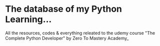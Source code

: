 # The database of my Python Learning...

All the resources, codes & everything releated to the udemy course "The Complete Python Developer" by Zero To Mastery Academy_


